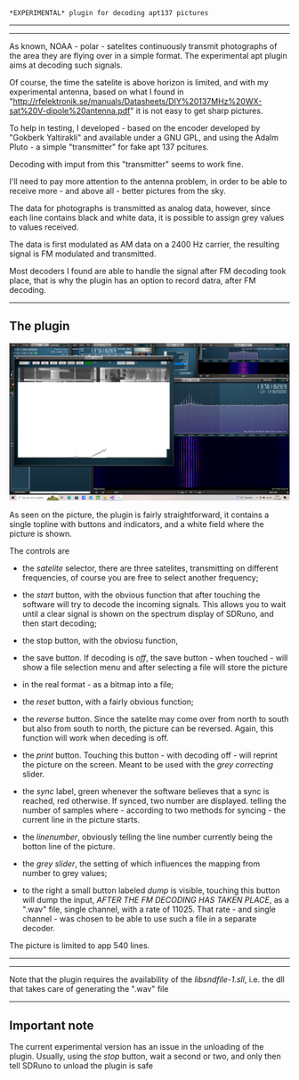 
    *EXPERIMENTAL* plugin for decoding apt137 pictures

------------------------------------------------------------------------
------------------------------------------------------------------------

As known, NOAA - polar - satelites continuously transmit photographs of the
area they are flying over in a simple format.
The experimental apt plugin aims at decoding such signals.

Of course, the time the satelite is above horizon is limited, 
and with my experimental antenna, based on what I found in
"http://rfelektronik.se/manuals/Datasheets/DIY%20137MHz%20WX-sat%20V-dipole%20antenna.pdf" it is not easy to get sharp pictures.

To help in testing, I developed - based on the encoder developed
by "Gokberk Yaltirakli" and available under a GNU GPL, and using
the Adalm Pluto - a simple "transmitter" for fake apt 137 pcitures.

Decoding with imput from this "transmitter" seems to work fine.

I'll need to pay more attention to the antenna problem, in order to
be able to receive more - and above all - better pictures from the sky.

The data for photographs is transmitted as analog data,
however, since each line contains black and white data, it
is possible to assign grey values to values received.

The data is first modulated as AM data on a 2400 Hz carrier, the
resulting signal is FM modulated and transmitted.

Most decoders I found are able to handle the signal after FM decoding
took place, that is why the plugin has an option to record datra,
after FM decoding.

-----------------------------------------------------------------------
The plugin
----------------------------------------------------------------------

![overview](/SDRunoPlugin_apt.png?raw=true)

As seen on the picture, the plugin is fairly straightforward, it contains
a single topline with buttons and indicators, and a white field where
the picture is shown.


The controls are

 * the *satelite* selector, there are three satelites,
transmitting on different frequencies, of course you are
free to select another frequency;

 * the *start* button, with the obvious function that after
touching the software will try to decode the incoming signals.
This allows you to wait until a clear signal is shown on the spectrum
display of SDRuno, and then start decoding;

 * the stop button, with the obviosu function,

 * the save button. If decoding is *off*, the save button - when touched - will show a file selection menu and after selecting a file will store the picture
- in the real format - as a bitmap into a file;

 * the *reset* button, with a fairly obvious function;

 * the *reverse* button. Since the satelite may come over from north to south
but also from south to north, the picture can be reversed. Again, this
function will work when deceding is off.

 * the *print* button. Touching this button - with decoding off - will
reprint the picture on the screen. Meant to be used with the  *grey correcting*
slider.

* the *sync* label, green whenever the software believes that a sync 
is reached, red otherwise. If synced, two number are displayed. telling
the number of samples where - according to two methods for syncing -
the current line in the picture starts.

 * the *linenumber*, obviously telling the line number currently
being the botton line of the picture.

 * the *grey slider*, the setting of which influences the mapping from number
to grey values;

 * to the right a small button labeled *dump* is visible, touching this
button will dump  the input, *AFTER THE FM DECODING HAS TAKEN PLACE*, as
a ".wav" file, single channel, with a rate of 11025. That rate - and
single channel - was chosen to be able to use such a file in a separate
decoder.


The picture is limited to app 540 lines.

---------------------------------------------------------------------------
----------------------------------------------------------------------------

Note that the plugin requires the availability of the *libsndfile-1.sll*,
i.e. the dll that takes care of generating the ".wav" file

------------------------------------------------------------------------------
Important note
----------------------------------------------------------------------------

The current experimental version has an issue in the unloading of the plugin.
Usually, using the *stop* button, wait a second or two, and only then tell
SDRuno to unload the plugin is safe


